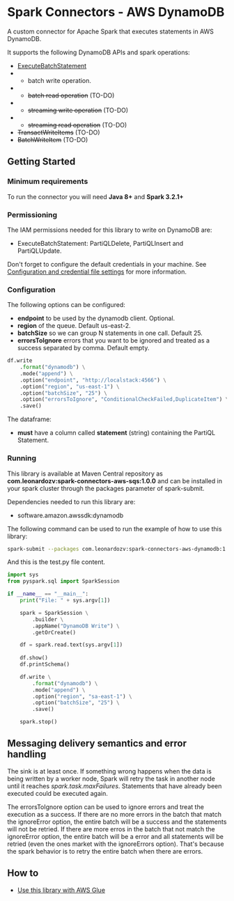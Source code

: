 # Spark Connectors - AWS DynamoDB

A custom connector for Apache Spark that executes statements in AWS DynamoDB.

It supports the following DynamoDB APIs and spark operations:
- [ExecuteBatchStatement](https://docs.aws.amazon.com/amazondynamodb/latest/APIReference/API_BatchExecuteStatement.html)
- - batch write operation.
- - ~~batch read operation~~ (TO-DO)
- - ~~streaming write operation~~ (TO-DO)
- - ~~streaming read operation~~ (TO-DO)
- ~~TransactWriteItems~~ (TO-DO)
- ~~BatchWriteItem~~ (TO-DO)

## Getting Started

### Minimum requirements

To run the connector you will need **Java 8+** and **Spark 3.2.1+**

### Permissioning 

The IAM permissions needed for this library to write on DynamoDB are:

- ExecuteBatchStatement: PartiQLDelete, PartiQLInsert and PartiQLUpdate.

Don't forget to configure the default credentials in your machine. See [Configuration and credential file settings](https://docs.aws.amazon.com/cli/latest/userguide/cli-configure-files.html) for more information.

### Configuration

The following options can be configured:
- **endpoint** to be used by the dynamodb client. Optional.
- **region** of the queue. Default us-east-2.
- **batchSize** so we can group N statements in one call. Default 25.
- **errorsToIgnore** errors that you want to be ignored and treated as a success separated by comma. Default empty.

```python
df.write
    .format("dynamodb") \
    .mode("append") \
    .option("endpoint", "http://localstack:4566") \
    .option("region", "us-east-1") \
    .option("batchSize", "25") \
    .option("errorsToIgnore", "ConditionalCheckFailed,DuplicateItem") \
    .save()
```

The dataframe:
- **must** have a column called **statement** (string) containing the PartiQL Statement.

### Running

This library is available at Maven Central repository as **com.leonardozv:spark-connectors-aws-sqs:1.0.0** and can be installed in your spark cluster through the packages parameter of spark-submit.

Dependencies needed to run this library are:

- software.amazon.awssdk:dynamodb

The following command can be used to run the example of how to use this library:

``` bash
spark-submit --packages com.leonardozv:spark-connectors-aws-dynamodb:1.0.0,software.amazon.awssdk:dynamodb:2.27.17 test.py sample.txt
```

And this is the test.py file content.

``` python
import sys 
from pyspark.sql import SparkSession

if __name__ == "__main__":
    print("File: " + sys.argv[1])

    spark = SparkSession \
        .builder \
        .appName("DynamoDB Write") \
        .getOrCreate()

    df = spark.read.text(sys.argv[1])
    
    df.show()
    df.printSchema()

    df.write \
        .format("dynamodb") \
        .mode("append") \
        .option("region", "sa-east-1") \
        .option("batchSize", "25") \
        .save()

    spark.stop()
```

## Messaging delivery semantics and error handling

The sink is at least once. If something wrong happens when the data is being written by a worker node, Spark will retry the task in another node until it reaches *spark.task.maxFailures*. Statements that have already been executed could be executed again.

The errorsToIgnore option can be used to ignore errors and treat the execution as a success. If there are no more errors in the batch that match the ignoreError option, the entire batch will be a success and the statements will not be retried. If there are more erros in the batch that not match the ignoreError option, the entire batch will be a error and all statements will be retried (even the ones market with the ignoreErrors option). That's because the spark behavior is to retry the entire batch when there are errors.

## How to

- [Use this library with AWS Glue](../docs/aws-glue.md)